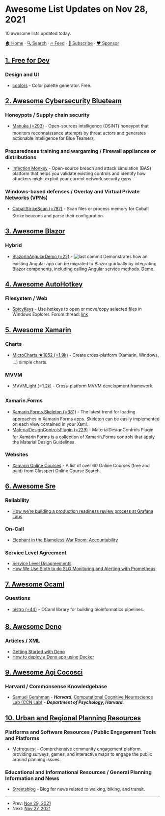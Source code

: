 # Awesome List Updates on Nov 28, 2021

10 awesome lists updated today.

[🏠 Home](/README.md) · [🔍 Search](https://www.trackawesomelist.com/search/) · [🔥 Feed](https://www.trackawesomelist.com/rss.xml) · [📮 Subscribe](https://trackawesomelist.us17.list-manage.com/subscribe?u=d2f0117aa829c83a63ec63c2f&id=36a103854c) · [❤️  Sponsor](https://github.com/sponsors/theowenyoung)



## [1. Free for Dev](/content/ripienaar/free-for-dev/README.md)

### Design and UI

*   [coolors](https://coolors.co/) - Color palette generator. Free.

## [2. Awesome Cybersecurity Blueteam](/content/fabacab/awesome-cybersecurity-blueteam/README.md)

### Honeypots / Supply chain security

*   [Manuka (⭐293)](https://github.com/spaceraccoon/manuka) - Open-sources intelligence (OSINT) honeypot that monitors reconnaissance attempts by threat actors and generates actionable intelligence for Blue Teamers.

### Preparedness training and wargaming / Firewall appliances or distributions

*   [Infection Monkey](https://www.guardicore.com/infectionmonkey/) - Open-source breach and attack simulation (BAS) platform that helps you validate existing controls and identify how attackers might exploit your current network security gaps.

### Windows-based defenses / Overlay and Virtual Private Networks (VPNs)

*   [CobaltStrikeScan (⭐787)](https://github.com/Apr4h/CobaltStrikeScan) - Scan files or process memory for Cobalt Strike beacons and parse their configuration.

## [3. Awesome Blazor](/content/AdrienTorris/awesome-blazor/README.md)

### Hybrid

*   [BlazorInAngularDemo (⭐22)](https://github.com/Xenoage/BlazorInAngularDemo) - ![last commit](https://img.shields.io/github/last-commit/Xenoage/BlazorInAngularDemo?style=flat-square\&cacheSeconds=86400) Demonstrates how an existing Angular app can be migrated to Blazor gradually by integrating Blazor components, including calling Angular service methods. [Demo](https://xenoage.github.io/BlazorInAngularDemo/).

## [4. Awesome AutoHotkey](/content/ahkscript/awesome-AutoHotkey/README.md)

### Filesystem / Web

*   [SpicyKeys](https://spicykeys.github.io/) - Use hotkeys to open or move/copy selected files in Windows Explorer. Forum thread: [link](https://www.autohotkey.com/boards/viewtopic.php?f=6\&t=97171)

## [5. Awesome Xamarin](/content/XamSome/awesome-xamarin/README.md)

### Charts

*   [MicroCharts ★1052 (⭐1.9k)](https://github.com/microcharts-dotnet/Microcharts) - Create cross-platform (Xamarin, Windows, ...) simple charts.

### MVVM

*   [MVVMLight (⭐1.2k)](https://github.com/lbugnion/mvvmlight) - Cross-platform MVVM development framework.

### Xamarin.Forms

*   [Xamarin.Forms.Skeleton (⭐381)](https://github.com/HorusSoftwareUY/Xamarin.Forms.Skeleton) - The latest trend for loading approaches in Xamarin Forms apps. Skeleton can be easily implemented on each view contained in your Xaml.
*   [MaterialDesignControlsPlugin (⭐229)](https://github.com/HorusSoftwareUY/MaterialDesignControlsPlugin) - MaterialDesignControls Plugin for Xamarin Forms is a collection of Xamarin.Forms controls that apply the Material Design Guidelines.

### Websites

*   [Xamarin Online Courses](https://classpert.com/search/xamarin) - A list of over 60 Online Courses (free and paid) from Classpert Online Course Search.

## [6. Awesome Sre](/content/dastergon/awesome-sre/README.md)

### Reliability

*   [How we’re building a production readiness review process at Grafana Labs](https://grafana.com/blog/2021/10/13/how-were-building-a-production-readiness-review-process-at-grafana-labs/)

### On-Call

*   [Elephant in the Blameless War Room: Accountability](https://www.blameless.com/incident-response/elephant-in-the-blameless-war-room-accountability)

### Service Level Agreement

*   [Service Level Disagreements](https://blog.b3k.us/2009/07/15/service-level-disagreements.html)
*   [How We Use Sloth to do SLO Monitoring and Alerting with Prometheus](https://mattermost.com/blog/sloth-for-slo-monitoring-and-alerting-with-prometheus/)

## [7. Awesome Ocaml](/content/ocaml-community/awesome-ocaml/README.md)

### Questions

*   [bistro (⭐44)](https://github.com/pveber/bistro) – OCaml library for building bioinformatics pipelines.

## [8. Awesome Deno](/content/denolib/awesome-deno/README.md)

### Articles / XML

*   [Getting Started with Deno](https://sabe.io/tutorials/getting-started-with-deno)
*   [How to deploy a Deno app using Docker](https://sabe.io/tutorials/how-to-deploy-deno-app-docker)

## [9. Awesome Agi Cocosci](/content/YuzheSHI/awesome-agi-cocosci/README.md)

### Harvard / Commonsense Knowledgebase

*   [Samuel Gershman](https://psychology.fas.harvard.edu/people/samuel-j-gershman) - ***Harvard***, [Computational Cognitive Neuroscience Lab (CCN Lab)](https://gershmanlab.com/) - ***Department of Psychology, Harvard***.

## [10. Urban and Regional Planning Resources](/content/APA-Technology-Division/urban-and-regional-planning-resources/README.md)

### Platforms and Software Resources / Public Engagement Tools and Platforms

*   [Metroquest](https://metroquest.com/) - Comprehensive community engagement platform, providing surveys, games, and interactive maps to engage the public around planning issues.

### Educational and Informational Resources / General Planning Information and News

*   [Streetsblog](https://www.streetsblog.org/) - Blog for news related to walking, biking, and transit.

---

- Prev: [Nov 29, 2021](/content/2021/11/29/README.md)
- Next: [Nov 27, 2021](/content/2021/11/27/README.md)